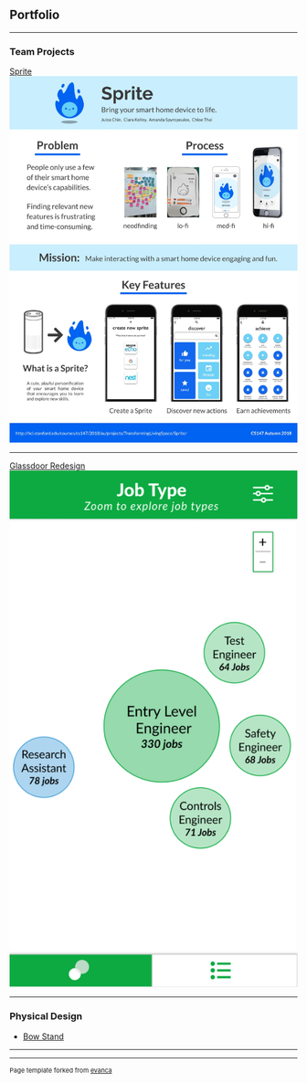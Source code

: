 ## Portfolio

---

### Team Projects

[Sprite](https://hci.stanford.edu/courses/cs147/2018/au/projects/TransformingLivingSpace/Sprite/)
[<img src="images/sprite poster.jpeg?raw=true"/>](https://hci.stanford.edu/courses/cs147/2018/au/projects/TransformingLivingSpace/Sprite/)

---
[Glassdoor Redesign](https://www.figma.com/file/CPz8bdQhWZiqPVUsKU0fEKNB/CS247P3Prototype?node-id=0%3A1)
[<img src="images/glassdoor_screenshot.png?raw=true"/>](https://www.figma.com/file/CPz8bdQhWZiqPVUsKU0fEKNB/CS247P3Prototype?node-id=117%3A2)

---

### Physical Design

- [Bow Stand](/bow_stand)

---




---
<p style="font-size:11px">Page template forked from <a href="https://github.com/evanca/quick-portfolio">evanca</a></p>
<!-- Remove above link if you don't want to attribute -->
